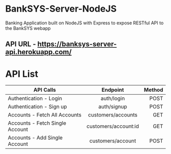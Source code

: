 # BankSYS-Server-NodeJS

Banking Application built on NodeJS with Express to expose RESTful API to the BankSYS webapp

## API URL - https://banksys-server-api.herokuapp.com/

API List
========


| API Calls                               | Endpoint              | Method   |
| --------------------------------------- |:---------------------:| --------:|
| Authentication - Login                  | auth/login            | POST     |
| Authentication - Sign up                | auth/signup           | POST     |
| Accounts - Fetch All Accounts           | customers/accounts    | GET      |
| Accounts - Fetch Single Account         | customers/account:id  | GET      |
| Accounts - Add Single Account           | customers/account     | POST     |

